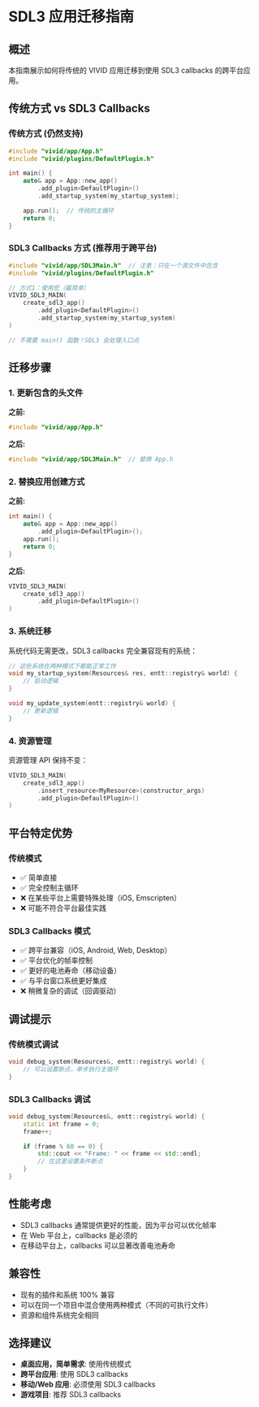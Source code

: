# SDL3 应用迁移指南

## 概述

本指南展示如何将传统的 VIVID 应用迁移到使用 SDL3 callbacks 的跨平台应用。

## 传统方式 vs SDL3 Callbacks

### 传统方式 (仍然支持)

```cpp
#include "vivid/app/App.h"
#include "vivid/plugins/DefaultPlugin.h"

int main() {
    auto& app = App::new_app()
        .add_plugin<DefaultPlugin>()
        .add_startup_system(my_startup_system);

    app.run();  // 传统的主循环
    return 0;
}
```

### SDL3 Callbacks 方式 (推荐用于跨平台)

```cpp
#include "vivid/app/SDL3Main.h"  // 注意：只在一个源文件中包含
#include "vivid/plugins/DefaultPlugin.h"

// 方式1：使用宏（最简单）
VIVID_SDL3_MAIN(
    create_sdl3_app()
        .add_plugin<DefaultPlugin>()
        .add_startup_system(my_startup_system)
)

// 不需要 main() 函数！SDL3 会处理入口点
```

## 迁移步骤

### 1. 更新包含的头文件

**之前:**

```cpp
#include "vivid/app/App.h"
```

**之后:**

```cpp
#include "vivid/app/SDL3Main.h"  // 替换 App.h
```

### 2. 替换应用创建方式

**之前:**

```cpp
int main() {
    auto& app = App::new_app()
        .add_plugin<DefaultPlugin>();
    app.run();
    return 0;
}
```

**之后:**

```cpp
VIVID_SDL3_MAIN(
    create_sdl3_app()
        .add_plugin<DefaultPlugin>()
)
```

### 3. 系统迁移

系统代码无需更改，SDL3 callbacks 完全兼容现有的系统：

```cpp
// 这些系统在两种模式下都能正常工作
void my_startup_system(Resources& res, entt::registry& world) {
    // 启动逻辑
}

void my_update_system(entt::registry& world) {
    // 更新逻辑
}
```

### 4. 资源管理

资源管理 API 保持不变：

```cpp
VIVID_SDL3_MAIN(
    create_sdl3_app()
        .insert_resource<MyResource>(constructor_args)
        .add_plugin<DefaultPlugin>()
)
```

## 平台特定优势

### 传统模式

- ✅ 简单直接
- ✅ 完全控制主循环
- ❌ 在某些平台上需要特殊处理（iOS, Emscripten）
- ❌ 可能不符合平台最佳实践

### SDL3 Callbacks 模式

- ✅ 跨平台兼容（iOS, Android, Web, Desktop）
- ✅ 平台优化的帧率控制
- ✅ 更好的电池寿命（移动设备）
- ✅ 与平台窗口系统更好集成
- ❌ 稍微复杂的调试（回调驱动）

## 调试提示

### 传统模式调试

```cpp
void debug_system(Resources&, entt::registry& world) {
    // 可以设置断点，单步执行主循环
}
```

### SDL3 Callbacks 调试

```cpp
void debug_system(Resources&, entt::registry& world) {
    static int frame = 0;
    frame++;

    if (frame % 60 == 0) {
        std::cout << "Frame: " << frame << std::endl;
        // 在这里设置条件断点
    }
}
```

## 性能考虑

- SDL3 callbacks 通常提供更好的性能，因为平台可以优化帧率
- 在 Web 平台上，callbacks 是必须的
- 在移动平台上，callbacks 可以显著改善电池寿命

## 兼容性

- 现有的插件和系统 100% 兼容
- 可以在同一个项目中混合使用两种模式（不同的可执行文件）
- 资源和组件系统完全相同

## 选择建议

- **桌面应用，简单需求**: 使用传统模式
- **跨平台应用**: 使用 SDL3 callbacks
- **移动/Web 应用**: 必须使用 SDL3 callbacks
- **游戏项目**: 推荐 SDL3 callbacks
